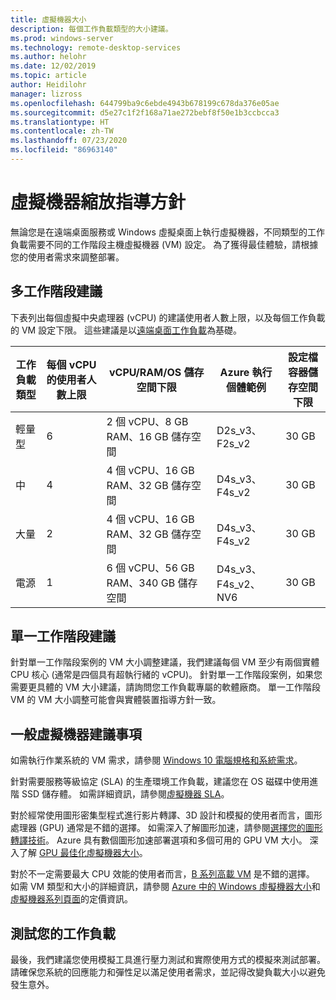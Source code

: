 ```yaml
---
title: 虛擬機器大小
description: 每個工作負載類型的大小建議。
ms.prod: windows-server
ms.technology: remote-desktop-services
ms.author: helohr
ms.date: 12/02/2019
ms.topic: article
author: Heidilohr
manager: lizross
ms.openlocfilehash: 644799ba9c6ebde4943b678199c678da376e05ae
ms.sourcegitcommit: d5e27c1f2f168a71ae272bebf8f50e1b3ccbcca3
ms.translationtype: HT
ms.contentlocale: zh-TW
ms.lasthandoff: 07/23/2020
ms.locfileid: "86963140"
---
```

# <a name="virtual-machine-sizing-guidelines"></a>虛擬機器縮放指導方針

無論您是在遠端桌面服務或 Windows 虛擬桌面上執行虛擬機器，不同類型的工作負載需要不同的工作階段主機虛擬機器 (VM) 設定。 為了獲得最佳體驗，請根據您的使用者需求來調整部署。

## <a name="multi-session-recommendations"></a>多工作階段建議

下表列出每個虛擬中央處理器 (vCPU) 的建議使用者人數上限，以及每個工作負載的 VM 設定下限。 這些建議是以[遠端桌面工作負載](remote-desktop-workloads.md)為基礎。

| 工作負載類型 | 每個 vCPU 的使用者人數上限 | vCPU/RAM/OS 儲存空間下限 | Azure 執行個體範例 | 設定檔容器儲存空間下限 |
| --- | --- | --- | --- | --- |
| 輕量型 | 6 | 2 個 vCPU、8 GB RAM、16 GB 儲存空間 | D2s_v3、F2s_v2 | 30 GB |
| 中 | 4 | 4 個 vCPU、16 GB RAM、32 GB 儲存空間 | D4s_v3、F4s_v2 | 30 GB |
| 大量 | 2 | 4 個 vCPU、16 GB RAM、32 GB 儲存空間 | D4s_v3、F4s_v2 | 30 GB |
| 電源 | 1 | 6 個 vCPU、56 GB RAM、340 GB 儲存空間 | D4s_v3、F4s_v2、NV6 | 30 GB |

## <a name="single-session-recommendations"></a>單一工作階段建議

針對單一工作階段案例的 VM 大小調整建議，我們建議每個 VM 至少有兩個實體 CPU 核心 (通常是四個具有超執行緒的 vCPU)。 針對單一工作階段案例，如果您需要更具體的 VM 大小建議，請詢問您工作負載專屬的軟體廠商。 單一工作階段 VM 的 VM 大小調整可能會與實體裝置指導方針一致。

## <a name="general-virtual-machine-recommendations"></a>一般虛擬機器建議事項

如需執行作業系統的 VM 需求，請參閱 [Windows 10 電腦規格和系統需求](https://www.microsoft.com/windows/windows-10-specifications)。

針對需要服務等級協定 (SLA) 的生產環境工作負載，建議您在 OS 磁碟中使用進階 SSD 儲存體。 如需詳細資訊，請參閱[虛擬機器 SLA](https://azure.microsoft.com/support/legal/sla/virtual-machines/v1_8/)。

對於經常使用圖形密集型程式進行影片轉譯、3D 設計和模擬的使用者而言，圖形處理器 (GPU) 通常是不錯的選擇。 如需深入了解圖形加速，請參閱[選擇您的圖形轉譯技術](rds-graphics-virtualization.md)。 Azure 具有數個圖形加速部署選項和多個可用的 GPU VM 大小。 深入了解 [GPU 最佳化虛擬機器大小](/azure/virtual-machines/windows/sizes-gpu)。

對於不一定需要最大 CPU 效能的使用者而言，[B 系列高載 VM](/azure/virtual-machines/windows/b-series-burstable) 是不錯的選擇。 如需 VM 類型和大小的詳細資訊，請參閱 [Azure 中的 Windows 虛擬機器大小](/azure/virtual-machines/windows/sizes)和[虛擬機器系列頁面](https://azure.microsoft.com/pricing/details/virtual-machines/series/)的定價資訊。

## <a name="test-your-workload"></a>測試您的工作負載

最後，我們建議您使用模擬工具進行壓力測試和實際使用方式的模擬來測試部署。 請確保您系統的回應能力和彈性足以滿足使用者需求，並記得改變負載大小以避免發生意外。
